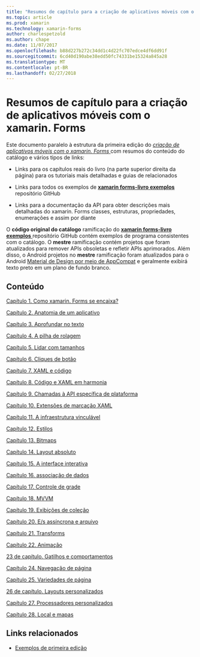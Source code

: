 ```yaml
---
title: "Resumos de capítulo para a criação de aplicativos móveis com o xamarin. Forms"
ms.topic: article
ms.prod: xamarin
ms.technology: xamarin-forms
author: charlespetzold
ms.author: chape
ms.date: 11/07/2017
ms.openlocfilehash: b88d227b272c34dd1c4d22fc707edce4df6dd91f
ms.sourcegitcommit: 6cd40d190abe38edd50fc74331be15324a845a28
ms.translationtype: MT
ms.contentlocale: pt-BR
ms.lasthandoff: 02/27/2018
---
```

# <a name="chapter-summaries-for-creating-mobile-apps-with-xamarinforms"></a>Resumos de capítulo para a criação de aplicativos móveis com o xamarin. Forms

Este documento paralelo à estrutura da primeira edição do [ *criação de aplicativos móveis com o xamarin. Forms* ](~/xamarin-forms/creating-mobile-apps-xamarin-forms/index.md) com resumos do conteúdo do catálogo e vários tipos de links:

- Links para os capítulos reais do livro (na parte superior direita da página) para os tutoriais mais detalhadas e guias de relacionados

- Links para todos os exemplos de [ **xamarin forms-livro exemplos** ](https://github.com/xamarin/xamarin-forms-book-samples) repositório GitHub

- Links para a documentação da API para obter descrições mais detalhadas do xamarin. Forms classes, estruturas, propriedades, enumerações e assim por diante

O **código original do catálogo** ramificação do [ **xamarin forms-livro exemplos** ](https://github.com/xamarin/xamarin-forms-book-samples) repositório GitHub contém exemplos de programa consistentes com o catálogo. O **mestre** ramificação contém projetos que foram atualizados para remover APIs obsoletas e refletir APIs aprimorados. Além disso, o Android projetos no **mestre** ramificação foram atualizados para o Android [Material de Design por meio de AppCompat](~/xamarin-forms/platform/android/index.md) e geralmente exibirá texto preto em um plano de fundo branco.

## <a name="contents"></a>Conteúdo

[Capítulo 1. Como xamarin. Forms se encaixa?](chapter01.md)

[Capítulo 2. Anatomia de um aplicativo](chapter02.md)

[Capítulo 3. Aprofundar no texto](chapter03.md)

[Capítulo 4. A pilha de rolagem](chapter04.md)

[Capítulo 5. Lidar com tamanhos](chapter05.md)

[Capítulo 6. Cliques de botão](chapter06.md)

[Capítulo 7. XAML e código](chapter07.md)

[Capítulo 8. Código e XAML em harmonia](chapter08.md)

[Capítulo 9. Chamadas à API específica de plataforma](chapter09.md)

[Capítulo 10. Extensões de marcação XAML](chapter10.md)

[Capítulo 11. A infraestrutura vinculável](chapter11.md)

[Capítulo 12. Estilos](chapter12.md)

[Capítulo 13. Bitmaps](chapter13.md)

[Capítulo 14. Layout absoluto](chapter14.md)

[Capítulo 15. A interface interativa](chapter15.md)

[Capítulo 16. associação de dados](chapter16.md)

[Capítulo 17. Controle de grade](chapter17.md)

[Capítulo 18. MVVM](chapter18.md)

[Capítulo 19. Exibições de coleção](chapter19.md)

[Capítulo 20. E/s assíncrona e arquivo](chapter20.md)

[Capítulo 21. Transforms](chapter21.md)

[Capítulo 22. Animação](chapter22.md)

[23 de capítulo. Gatilhos e comportamentos](chapter23.md)

[Capítulo 24. Navegação de página](chapter24.md)

[Capítulo 25. Variedades de página](chapter25.md)

[26 de capítulo. Layouts personalizados](chapter26.md)

[Capítulo 27. Processadores personalizados](chapter27.md)

[Capítulo 28. Local e mapas](chapter28.md)



## <a name="related-links"></a>Links relacionados

- [Exemplos de primeira edição](https://github.com/xamarin/xamarin-forms-book-samples)
